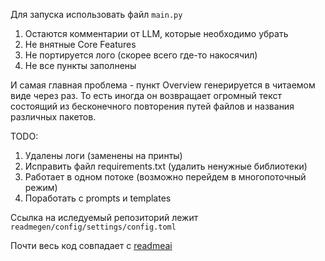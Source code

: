 Для запуска использовать файл `main.py`

1. Остаются комментарии от LLM, которые необходимо убрать
2. Не внятные Core Features
3. Не портируется лого (скорее всего где-то накосячил)
4. Не все пункты заполнены

И самая главная проблема - пункт Overview генерируется в читаемом виде через раз. То есть иногда он возвращает огромный текст состоящий из бесконечного повторения путей файлов и названия различных пакетов.

TODO:
1. Удалены логи (заменены на принты)
2. Исправить файл requirements.txt (удалить ненужные библиотеки)
3. Работает в одном потоке (возможно перейдем в многопоточный режим)
4. Поработать с prompts и templates

Ссылка на иследуемый репозиторий лежит `readmegen/config/settings/config.toml`

Почти весь код совпадает с [readmeai](https://github.com/eli64s/readme-ai)